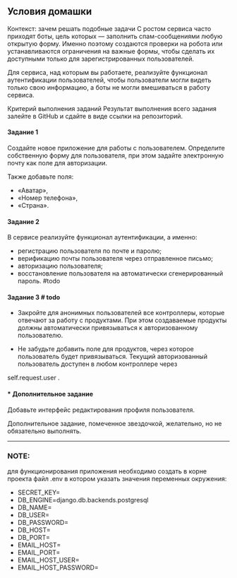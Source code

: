 ## Условия домашки

Контекст: зачем решать подобные задачи
‍С ростом сервиса часто приходят боты, цель которых — заполнить спам-сообщениями любую открытую форму. 
Именно поэтому создаются проверки на робота или устанавливаются ограничения на важные формы, 
чтобы сделать их доступными только для зарегистрированных пользователей.

‍Для сервиса, над которым вы работаете, реализуйте функционал аутентификации пользователей, 
чтобы пользователи могли видеть только свою информацию, а боты не могли вмешиваться в работу сервиса.

Критерий выполнения заданий
Результат выполнения всего задания залейте в GitHub и сдайте в виде ссылки на репозиторий.

#### Задание 1
Создайте новое приложение для работы с пользователем. Определите собственную форму для пользователя, 
при этом задайте электронную почту как поле для авторизации.

Также добавьте поля:

- «Аватар»,
- «Номер телефона»,
- «Страна».

#### Задание 2
В сервисе реализуйте функционал аутентификации, а именно:

- регистрацию пользователя по почте и паролю;
- верификацию почты пользователя через отправленное письмо;
- авторизацию пользователя;
- восстановление пользователя на автоматически сгенерированный пароль. #todo

#### Задание 3 # todo
- Закройте для анонимных пользователей все контроллеры, которые отвечают за работу с продуктами. 
При этом создаваемые продукты должны автоматически привязываться к авторизованному пользователю.

- Не забудьте добавить поле для продуктов, через которое пользователь будет привязываться. 
Текущий авторизованный пользователь доступен в любом контроллере через 

self.request.user
.

#### * Дополнительное задание
Добавьте интерфейс редактирования профиля пользователя.

Дополнительное задание, помеченное звездочкой, желательно, но не обязательно выполнять.

**********************************************************************************************************************

### NOTE:
для функционирования приложения необходимо создать в корне проекта файл .env в котором указать значения
переменных окружения:
- SECRET_KEY=
- DB_ENGINE=django.db.backends.postgresql
- DB_NAME=
- DB_USER=
- DB_PASSWORD=
- DB_HOST=
- DB_PORT=
- EMAIL_HOST=
- EMAIL_PORT=
- EMAIL_HOST_USER=
- EMAIL_HOST_PASSWORD=